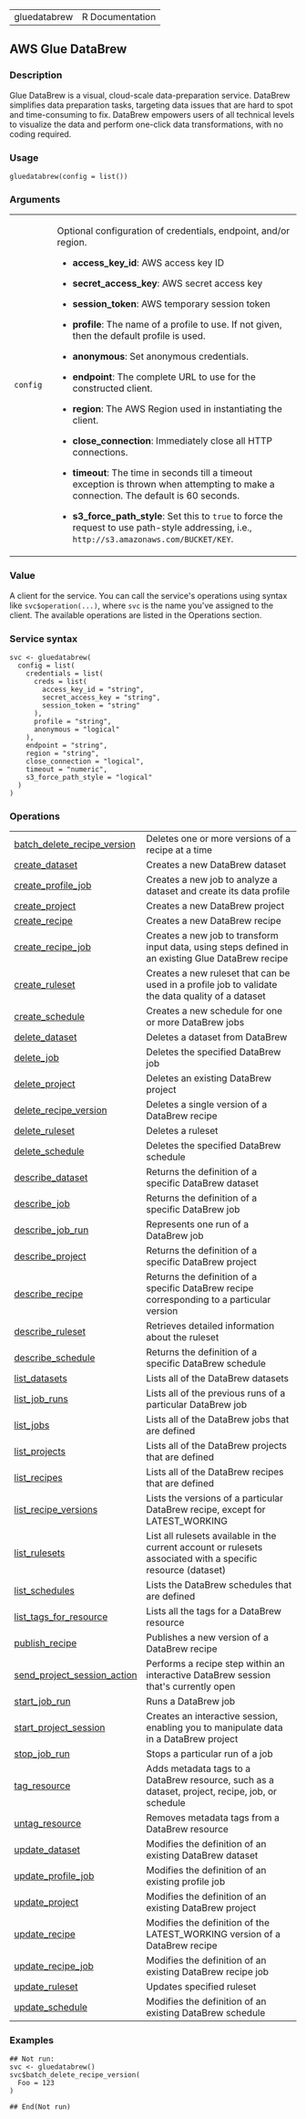 <table style="width: 100%;">
<tbody>
<tr class="odd">
<td>gluedatabrew</td>
<td style="text-align: right;">R Documentation</td>
</tr>
</tbody>
</table>

## AWS Glue DataBrew

### Description

Glue DataBrew is a visual, cloud-scale data-preparation service.
DataBrew simplifies data preparation tasks, targeting data issues that
are hard to spot and time-consuming to fix. DataBrew empowers users of
all technical levels to visualize the data and perform one-click data
transformations, with no coding required.

### Usage

    gluedatabrew(config = list())

### Arguments

<table>
<colgroup>
<col style="width: 15%" />
<col style="width: 85%" />
</colgroup>
<tbody>
<tr class="odd">
<td><code id="gluedatabrew_:_config">config</code></td>
<td><p>Optional configuration of credentials, endpoint, and/or
region.</p>
<ul>
<li><p><strong>access_key_id</strong>: AWS access key ID</p></li>
<li><p><strong>secret_access_key</strong>: AWS secret access
key</p></li>
<li><p><strong>session_token</strong>: AWS temporary session
token</p></li>
<li><p><strong>profile</strong>: The name of a profile to use. If not
given, then the default profile is used.</p></li>
<li><p><strong>anonymous</strong>: Set anonymous credentials.</p></li>
<li><p><strong>endpoint</strong>: The complete URL to use for the
constructed client.</p></li>
<li><p><strong>region</strong>: The AWS Region used in instantiating the
client.</p></li>
<li><p><strong>close_connection</strong>: Immediately close all HTTP
connections.</p></li>
<li><p><strong>timeout</strong>: The time in seconds till a timeout
exception is thrown when attempting to make a connection. The default is
60 seconds.</p></li>
<li><p><strong>s3_force_path_style</strong>: Set this to
<code>true</code> to force the request to use path-style addressing,
i.e., <code
style="white-space: pre;">⁠http://s3.amazonaws.com/BUCKET/KEY⁠</code>.</p></li>
</ul></td>
</tr>
</tbody>
</table>

### Value

A client for the service. You can call the service's operations using
syntax like `svc$operation(...)`, where `svc` is the name you've
assigned to the client. The available operations are listed in the
Operations section.

### Service syntax

    svc <- gluedatabrew(
      config = list(
        credentials = list(
          creds = list(
            access_key_id = "string",
            secret_access_key = "string",
            session_token = "string"
          ),
          profile = "string",
          anonymous = "logical"
        ),
        endpoint = "string",
        region = "string",
        close_connection = "logical",
        timeout = "numeric",
        s3_force_path_style = "logical"
      )
    )

### Operations

<table>
<tbody>
<tr class="odd">
<td style="text-align: left;"><a href="../gluedatabrew_batch_delete_recipe_version/"> batch_delete_recipe_version </a></td>
<td style="text-align: left;">Deletes one or more versions of a recipe
at a time</td>
</tr>
<tr class="even">
<td style="text-align: left;"><a href="../gluedatabrew_create_dataset/"> create_dataset </a></td>
<td style="text-align: left;">Creates a new DataBrew dataset</td>
</tr>
<tr class="odd">
<td style="text-align: left;"><a href="../gluedatabrew_create_profile_job/"> create_profile_job </a></td>
<td style="text-align: left;">Creates a new job to analyze a dataset and
create its data profile</td>
</tr>
<tr class="even">
<td style="text-align: left;"><a href="../gluedatabrew_create_project/"> create_project </a></td>
<td style="text-align: left;">Creates a new DataBrew project</td>
</tr>
<tr class="odd">
<td style="text-align: left;"><a href="../gluedatabrew_create_recipe/"> create_recipe </a></td>
<td style="text-align: left;">Creates a new DataBrew recipe</td>
</tr>
<tr class="even">
<td style="text-align: left;"><a href="../gluedatabrew_create_recipe_job/"> create_recipe_job </a></td>
<td style="text-align: left;">Creates a new job to transform input data,
using steps defined in an existing Glue DataBrew recipe</td>
</tr>
<tr class="odd">
<td style="text-align: left;"><a href="../gluedatabrew_create_ruleset/"> create_ruleset </a></td>
<td style="text-align: left;">Creates a new ruleset that can be used in
a profile job to validate the data quality of a dataset</td>
</tr>
<tr class="even">
<td style="text-align: left;"><a href="../gluedatabrew_create_schedule/"> create_schedule </a></td>
<td style="text-align: left;">Creates a new schedule for one or more
DataBrew jobs</td>
</tr>
<tr class="odd">
<td style="text-align: left;"><a href="../gluedatabrew_delete_dataset/"> delete_dataset </a></td>
<td style="text-align: left;">Deletes a dataset from DataBrew</td>
</tr>
<tr class="even">
<td style="text-align: left;"><a href="../gluedatabrew_delete_job/"> delete_job </a></td>
<td style="text-align: left;">Deletes the specified DataBrew job</td>
</tr>
<tr class="odd">
<td style="text-align: left;"><a href="../gluedatabrew_delete_project/"> delete_project </a></td>
<td style="text-align: left;">Deletes an existing DataBrew project</td>
</tr>
<tr class="even">
<td style="text-align: left;"><a href="../gluedatabrew_delete_recipe_version/"> delete_recipe_version </a></td>
<td style="text-align: left;">Deletes a single version of a DataBrew
recipe</td>
</tr>
<tr class="odd">
<td style="text-align: left;"><a href="../gluedatabrew_delete_ruleset/"> delete_ruleset </a></td>
<td style="text-align: left;">Deletes a ruleset</td>
</tr>
<tr class="even">
<td style="text-align: left;"><a href="../gluedatabrew_delete_schedule/"> delete_schedule </a></td>
<td style="text-align: left;">Deletes the specified DataBrew
schedule</td>
</tr>
<tr class="odd">
<td style="text-align: left;"><a href="../gluedatabrew_describe_dataset/"> describe_dataset </a></td>
<td style="text-align: left;">Returns the definition of a specific
DataBrew dataset</td>
</tr>
<tr class="even">
<td style="text-align: left;"><a href="../gluedatabrew_describe_job/"> describe_job </a></td>
<td style="text-align: left;">Returns the definition of a specific
DataBrew job</td>
</tr>
<tr class="odd">
<td style="text-align: left;"><a href="../gluedatabrew_describe_job_run/"> describe_job_run </a></td>
<td style="text-align: left;">Represents one run of a DataBrew job</td>
</tr>
<tr class="even">
<td style="text-align: left;"><a href="../gluedatabrew_describe_project/"> describe_project </a></td>
<td style="text-align: left;">Returns the definition of a specific
DataBrew project</td>
</tr>
<tr class="odd">
<td style="text-align: left;"><a href="../gluedatabrew_describe_recipe/"> describe_recipe </a></td>
<td style="text-align: left;">Returns the definition of a specific
DataBrew recipe corresponding to a particular version</td>
</tr>
<tr class="even">
<td style="text-align: left;"><a href="../gluedatabrew_describe_ruleset/"> describe_ruleset </a></td>
<td style="text-align: left;">Retrieves detailed information about the
ruleset</td>
</tr>
<tr class="odd">
<td style="text-align: left;"><a href="../gluedatabrew_describe_schedule/"> describe_schedule </a></td>
<td style="text-align: left;">Returns the definition of a specific
DataBrew schedule</td>
</tr>
<tr class="even">
<td style="text-align: left;"><a href="../gluedatabrew_list_datasets/"> list_datasets </a></td>
<td style="text-align: left;">Lists all of the DataBrew datasets</td>
</tr>
<tr class="odd">
<td style="text-align: left;"><a href="../gluedatabrew_list_job_runs/"> list_job_runs </a></td>
<td style="text-align: left;">Lists all of the previous runs of a
particular DataBrew job</td>
</tr>
<tr class="even">
<td style="text-align: left;"><a href="../gluedatabrew_list_jobs/"> list_jobs </a></td>
<td style="text-align: left;">Lists all of the DataBrew jobs that are
defined</td>
</tr>
<tr class="odd">
<td style="text-align: left;"><a href="../gluedatabrew_list_projects/"> list_projects </a></td>
<td style="text-align: left;">Lists all of the DataBrew projects that
are defined</td>
</tr>
<tr class="even">
<td style="text-align: left;"><a href="../gluedatabrew_list_recipes/"> list_recipes </a></td>
<td style="text-align: left;">Lists all of the DataBrew recipes that are
defined</td>
</tr>
<tr class="odd">
<td style="text-align: left;"><a href="../gluedatabrew_list_recipe_versions/"> list_recipe_versions </a></td>
<td style="text-align: left;">Lists the versions of a particular
DataBrew recipe, except for LATEST_WORKING</td>
</tr>
<tr class="even">
<td style="text-align: left;"><a href="../gluedatabrew_list_rulesets/"> list_rulesets </a></td>
<td style="text-align: left;">List all rulesets available in the current
account or rulesets associated with a specific resource (dataset)</td>
</tr>
<tr class="odd">
<td style="text-align: left;"><a href="../gluedatabrew_list_schedules/"> list_schedules </a></td>
<td style="text-align: left;">Lists the DataBrew schedules that are
defined</td>
</tr>
<tr class="even">
<td style="text-align: left;"><a href="../gluedatabrew_list_tags_for_resource/"> list_tags_for_resource </a></td>
<td style="text-align: left;">Lists all the tags for a DataBrew
resource</td>
</tr>
<tr class="odd">
<td style="text-align: left;"><a href="../gluedatabrew_publish_recipe/"> publish_recipe </a></td>
<td style="text-align: left;">Publishes a new version of a DataBrew
recipe</td>
</tr>
<tr class="even">
<td style="text-align: left;"><a href="../gluedatabrew_send_project_session_action/"> send_project_session_action </a></td>
<td style="text-align: left;">Performs a recipe step within an
interactive DataBrew session that's currently open</td>
</tr>
<tr class="odd">
<td style="text-align: left;"><a href="../gluedatabrew_start_job_run/"> start_job_run </a></td>
<td style="text-align: left;">Runs a DataBrew job</td>
</tr>
<tr class="even">
<td style="text-align: left;"><a href="../gluedatabrew_start_project_session/"> start_project_session </a></td>
<td style="text-align: left;">Creates an interactive session, enabling
you to manipulate data in a DataBrew project</td>
</tr>
<tr class="odd">
<td style="text-align: left;"><a href="../gluedatabrew_stop_job_run/"> stop_job_run </a></td>
<td style="text-align: left;">Stops a particular run of a job</td>
</tr>
<tr class="even">
<td style="text-align: left;"><a href="../gluedatabrew_tag_resource/"> tag_resource </a></td>
<td style="text-align: left;">Adds metadata tags to a DataBrew resource,
such as a dataset, project, recipe, job, or schedule</td>
</tr>
<tr class="odd">
<td style="text-align: left;"><a href="../gluedatabrew_untag_resource/"> untag_resource </a></td>
<td style="text-align: left;">Removes metadata tags from a DataBrew
resource</td>
</tr>
<tr class="even">
<td style="text-align: left;"><a href="../gluedatabrew_update_dataset/"> update_dataset </a></td>
<td style="text-align: left;">Modifies the definition of an existing
DataBrew dataset</td>
</tr>
<tr class="odd">
<td style="text-align: left;"><a href="../gluedatabrew_update_profile_job/"> update_profile_job </a></td>
<td style="text-align: left;">Modifies the definition of an existing
profile job</td>
</tr>
<tr class="even">
<td style="text-align: left;"><a href="../gluedatabrew_update_project/"> update_project </a></td>
<td style="text-align: left;">Modifies the definition of an existing
DataBrew project</td>
</tr>
<tr class="odd">
<td style="text-align: left;"><a href="../gluedatabrew_update_recipe/"> update_recipe </a></td>
<td style="text-align: left;">Modifies the definition of the
LATEST_WORKING version of a DataBrew recipe</td>
</tr>
<tr class="even">
<td style="text-align: left;"><a href="../gluedatabrew_update_recipe_job/"> update_recipe_job </a></td>
<td style="text-align: left;">Modifies the definition of an existing
DataBrew recipe job</td>
</tr>
<tr class="odd">
<td style="text-align: left;"><a href="../gluedatabrew_update_ruleset/"> update_ruleset </a></td>
<td style="text-align: left;">Updates specified ruleset</td>
</tr>
<tr class="even">
<td style="text-align: left;"><a href="../gluedatabrew_update_schedule/"> update_schedule </a></td>
<td style="text-align: left;">Modifies the definition of an existing
DataBrew schedule</td>
</tr>
</tbody>
</table>

### Examples

    ## Not run: 
    svc <- gluedatabrew()
    svc$batch_delete_recipe_version(
      Foo = 123
    )

    ## End(Not run)
